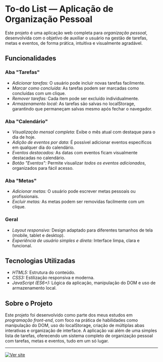 # To-do List — Aplicação de Organização Pessoal

Este projeto é uma aplicação web completa para *organização pessoal*, desenvolvida com o objetivo de auxiliar o usuário na gestão de tarefas, metas e eventos, de forma prática, intuitiva e visualmente agradável.

## Funcionalidades

### Aba "Tarefas"
- *Adicionar tarefas:* O usuário pode incluir novas tarefas facilmente.
- *Marcar como concluída:* As tarefas podem ser marcadas como concluídas com um clique.
- *Remover tarefas:* Cada item pode ser excluído individualmente.
- *Armazenamento local:* As tarefas são salvas no localStorage, garantindo que permaneçam salvas mesmo após fechar o navegador.

### Aba "Calendário"
- *Visualização mensal completa:* Exibe o mês atual com destaque para o dia de hoje.
- *Adição de eventos por data:* É possível adicionar eventos específicos em qualquer dia do calendário.
- *Eventos destacados:* As datas com eventos ficam visualmente destacadas no calendário.
- *Botão "Eventos":* Permite visualizar *todos os eventos adicionados*, organizados para fácil acesso.

### Aba "Metas"
- *Adicionar metas:* O usuário pode escrever metas pessoais ou profissionais.
- *Excluir metas:* As metas podem ser removidas facilmente com um clique.

### Geral
- *Layout responsivo:* Design adaptado para diferentes tamanhos de tela (mobile, tablet e desktop).
- *Experiência de usuário simples e direta:* Interface limpa, clara e funcional.

## Tecnologias Utilizadas

- *HTML5:* Estrutura do conteúdo.
- *CSS3:* Estilização responsiva e moderna.
- *JavaScript (ES6+):* Lógica da aplicação, manipulação do DOM e uso de armazenamento local.

## Sobre o Projeto

Este projeto foi desenvolvido como parte dos meus estudos em *programação front-end*, com foco na prática de habilidades como manipulação do DOM, uso do localStorage, criação de múltiplas abas interativas e organização de interface. A aplicação vai além de uma simples lista de tarefas, oferecendo um sistema completo de organização pessoal com tarefas, metas e eventos, tudo em um só lugar.

---
[![Ver site](https://img.shields.io/badge/Ver%20projeto-Online-007ec6?style=for-the-badge&logo=github)](https://livianalanda.github.io/To-do-list/)
